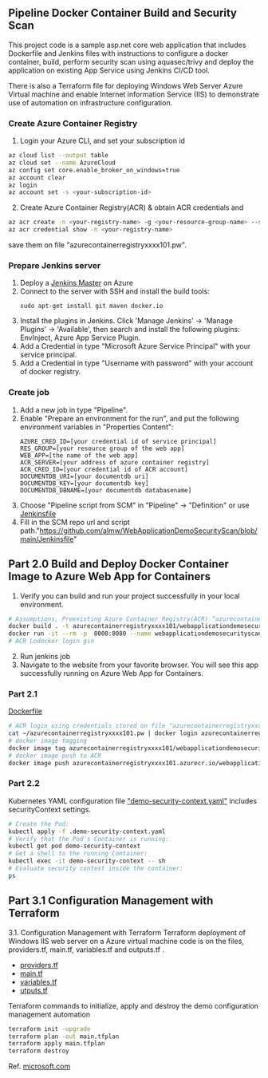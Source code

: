 
##  Pipeline Docker Container Build and Security Scan
This project code is a sample asp.net core web application that includes Dockerfile and Jenkins files with instructions to configure a docker container, build, perform security scan using aquasec/trivy and deploy the application on existing App Service using Jenkins CI/CD tool.

There is also a Terraform file for deploying Windows Web Server Azure Virtual machine and enable Internet information Service (IIS) to demonstrate use of automation on infrastructure configuration.

### Create Azure Container Registry
1. Login your Azure CLI, and set your subscription id
```bash
az cloud list --output table
az cloud set --name AzureCloud
az config set core.enable_broker_on_windows=true
az account clear
az login
az account set -s <your-subscription-id>
 ```
2. Create Azure Container Registry(ACR) & obtain ACR credentials and
```bash
az acr create -n <your-registry-name> -g <your-resource-group-name> --sku <sku-name> --admin-enabled true
az acr credential show -n <your-registry-name>
```
save them on file "azurecontainerregistryxxxx101.pw".
### Prepare Jenkins server

1. Deploy a [Jenkins Master](https://aka.ms/jenkins-on-azure) on Azure
2. Connect to the server with SSH and install the build tools:
   ```
   sudo apt-get install git maven docker.io
   ```
3. Install the plugins in Jenkins. Click 'Manage Jenkins' -> 'Manage Plugins' -> 'Available', then search and install the following plugins: EnvInject, Azure App Service Plugin.
4. Add a Credential in type "Microsoft Azure Service Principal" with your service principal.
5. Add a Credential in type "Username with password" with your account of docker registry.

### Create job

1. Add a new job in type "Pipeline".
2. Enable "Prepare an environment for the run", and put the following environment variables
   in "Properties Content":
    ```
    AZURE_CRED_ID=[your credential id of service principal]
    RES_GROUP=[your resource group of the web app]
    WEB_APP=[the name of the web app]
    ACR_SERVER=[your address of azure container registry]
    ACR_CRED_ID=[your credential id of ACR account]
    DOCUMENTDB_URI=[your documentdb uri]
    DOCUMENTDB_KEY=[your documentdb key]
    DOCUMENTDB_DBNAME=[your documentdb databasename]
    ```
3. Choose "Pipeline script from SCM" in "Pipeline" -> "Definition" or use [Jenkinsfile](./Jenkinsfile)
4. Fill in the SCM repo url and script path."https://github.com/almw/WebApplicationDemoSecurityScan/blob/main/Jenkinsfile"

## Part 2.0 Build and Deploy Docker Container Image to Azure Web App for Containers

1. Verify you can build and run your project successfully in your local environment.
```bash
# Assumptions, Preexisting Azure Container Registry(ACR) “azurecontainerregistryxxxx101”
docker build . -t azurecontainerregistryxxxx101/webapplicationdemosecurityscan
docker run -it --rm -p  8000:8080 --name webapplicationdemosecurityscan azurecontainerregistryxxxx101/webapplicationdemosecurityscan
# ACR Lodocker login gin
```
2. Run jenkins job
3. Navigate to the website from your favorite browser. You will see this app successfully running on Azure Web App for Containers.

### Part 2.1
[Dockerfile](./Dockerfile)
```bash
# ACR login using credentials stored on file "azurecontainerregistryxxxx101.pw"
cat ~/azurecontainerregistryxxxx101.pw | docker login azurecontainerregistryxxxx101.azurecr.io --username azurecontainerregistryxxxx101 -password-stdin
# docker image tagging
docker image tag azurecontainerregistryxxxx101/webapplicationdemosecurityscan:latest azurecontainerregistryxxxx101.azurecr.io/webapplicationdemosecurityscan:latest
# docker image push to ACR
docker image push azurecontainerregistryxxxx101.azurecr.io/webapplicationdemosecurityscan:latest
```

### Part 2.2
Kubernetes YAML configuration file ["demo-security-context.yaml"](./demo-security-context.yaml) includes securityContext settings.
```bash
# Create the Pod:
kubectl apply -f .demo-security-context.yaml
# Verify that the Pod's Container is running:
kubectl get pod demo-security-context
# Get a shell to the running Container:
kubectl exec -it demo-security-context -- sh
# Evaluate security context inside the container:
ps
```

## Part 3.1 Configuration Management with Terraform
3.1. Configuration Management with Terraform
Terraform deployment of Windows IIS web server on a Azure virtual machine code is on the files, providers.tf, main.tf, variables.tf and outputs.tf .
- [providers.tf](./providers.tf)
- [main.tf](./main.tf)
- [variables.tf](./variables.tf)
- [utputs.tf](./outputs.tf)

Terraform commands to initialize, apply and destroy the demo configuration management automation
```sh
terraform init -upgrade
terraform plan -out main.tfplan
terraform apply main.tfplan
terraform destroy

```
Ref.
[microsoft.com](https://www.microsoft.com/en-us/)

